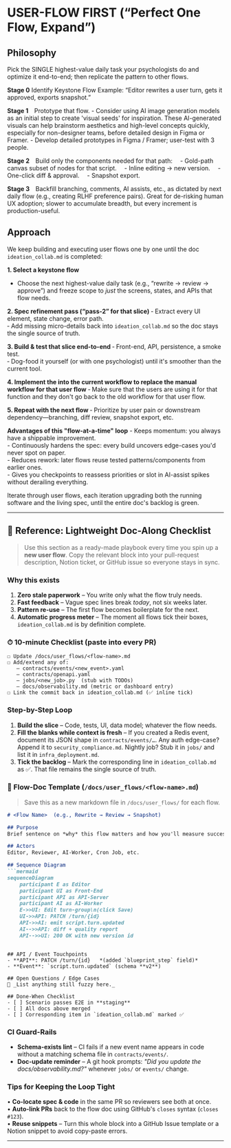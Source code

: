 # USER-FLOW FIRST (“Perfect One Flow, Expand”)

## Philosophy

Pick the SINGLE highest-value daily task your psychologists do and optimize it end-to-end; then replicate the pattern to other flows.

**Stage 0** Identify Keystone Flow
    Example: “Editor rewrites a user turn, gets it approved, exports snapshot.”

**Stage 1** Prototype that flow.
    - Consider using AI image generation models as an initial step to create 'visual seeds' for inspiration. These AI-generated visuals can help brainstorm aesthetics and high-level concepts quickly, especially for non-designer teams, before detailed design in Figma or Framer.
    - Develop detailed prototypes in Figma / Framer; user-test with 3 people.

**Stage 2** Build only the components needed for that path:
     - Gold-path canvas subset of nodes for that script.
     - Inline editing → new version.
     - One-click diff & approval.
     - Snapshot export.

**Stage 3** Backfill branching, comments, AI assists, etc., as dictated by next daily flow (e.g., creating RLHF preference pairs).
Great for de-risking human UX adoption; slower to accumulate breadth, but every increment is production-useful.

## Approach

We keep building and executing user flows one by one until the doc `ideation_collab.md` is completed:

**1. Select a keystone flow**
   - Choose the next highest-value daily task (e.g., “rewrite → review → approve”) and freeze scope to *just* the screens, states, and APIs that flow needs.

**2. Spec refinement pass (“pass-2” for that slice)**
   ‑ Extract every UI element, state change, error path.  
   ‑ Add missing micro-details back into `ideation_collab.md` so the doc stays the single source of truth.

**3. Build & test that slice end-to-end**
   ‑ Front-end, API, persistence, a smoke test.  
   ‑ Dog-food it yourself (or with one psychologist) until it's smoother than the current tool.

**4. Implement the into the current workflow to replace the manual workflow for that user flow**
   ‑ Make sure that the users are using it for that function and they don't go back to the old workflow for that user flow.

**5. Repeat with the next flow**
   ‑ Prioritize by user pain or downstream dependency—branching, diff review, snapshot export, etc.

**Advantages of this "flow-at-a-time" loop**
    - Keeps momentum: you always have a shippable improvement.  
    - Continuously hardens the spec: every build uncovers edge-cases you'd never spot on paper.  
    - Reduces rework: later flows reuse tested patterns/components from earlier ones.  
    - Gives you checkpoints to reassess priorities or slot in AI-assist spikes without derailing everything.

Iterate through user flows, each iteration upgrading both the running software and the living spec, until the entire doc's backlog is green.

<!--
============================================================
Below is the **reference implementation** of the lightweight
"spec-as-you-go" process discussed in the conversation on 2025-05-09.
Additions are wrapped in HTML comments so future maintainers know
WHY this block exists and can quickly locate or update it.
============================================================
-->

---

## 📐 Reference: Lightweight Doc-Along Checklist

> Use this section as a ready-made playbook every time you spin up a **new user flow**. Copy the relevant block into your pull-request description, Notion ticket, or GitHub issue so everyone stays in sync.

### Why this exists
1. **Zero stale paperwork** – You write only what the flow truly needs.
2. **Fast feedback** – Vague spec lines break *today*, not six weeks later.
3. **Pattern re-use** – The first flow becomes boilerplate for the next.
4. **Automatic progress meter** – The moment all flows tick their boxes, `ideation_collab.md` is by definition complete.

### ⏱ 10-minute Checklist (paste into every PR)
```text
☐ Update /docs/user_flows/<flow-name>.md
☐ Add/extend any of:
   – contracts/events/<new_event>.yaml
   – contracts/openapi.yaml
   – jobs/<new_job>.py  (stub with TODOs)
   – docs/observability.md (metric or dashboard entry)
☐ Link the commit back in ideation_collab.md (✅ inline tick)
```

### Step-by-Step Loop
1. **Build the slice**  – Code, tests, UI, data model; whatever the flow needs.
2. **Fill the blanks while context is fresh**  – If you created a Redis event, document its JSON shape in `contracts/events/…`. Any auth edge-case? Append it to `security_compliance.md`. Nightly job? Stub it in `jobs/` and list it in `infra_deployment.md`.
3. **Tick the backlog**  – Mark the corresponding line in `ideation_collab.md` as ✅. That file remains the single source of truth.

### 📄 Flow-Doc Template (`/docs/user_flows/<flow-name>.md`)
> Save this as a new markdown file in `/docs/user_flows/` for each flow.

```markdown
# <Flow Name>  (e.g., Rewrite → Review → Snapshot)

## Purpose
Brief sentence on *why* this flow matters and how you'll measure success.

## Actors
Editor, Reviewer, AI-Worker, Cron Job, etc.

## Sequence Diagram
```mermaid
sequenceDiagram
    participant E as Editor
    participant UI as Front-End
    participant API as API-Server
    participant AI as AI-Worker
    E->>UI: Edit turn-group\n(click Save)
    UI->>API: PATCH /turn/{id}
    API->>AI: emit script.turn.updated
    AI-->>API: diff + quality report
    API-->>UI: 200 OK with new version id
```
```

## API / Event Touchpoints
- **API**: PATCH /turn/{id}   *(added `blueprint_step` field)*
- **Event**: `script.turn.updated` (schema **v2**)

## Open Questions / Edge Cases
🔸 _List anything still fuzzy here._

## Done-When Checklist
- [ ] Scenario passes E2E in **staging**
- [ ] All docs above merged
- [ ] Corresponding item in `ideation_collab.md` marked ✅
```

### CI Guard-Rails
- **Schema-exists lint** – CI fails if a new event name appears in code without a matching schema file in `contracts/events/`.
- **Doc-update reminder** – A git hook prompts: _"Did you update the docs/observability.md?"_ whenever `jobs/` or `events/` change.

### Tips for Keeping the Loop Tight
• **Co-locate spec & code** in the same PR so reviewers see both at once.  
• **Auto-link PRs** back to the flow doc using GitHub's `closes` syntax (`closes #123`).  
• **Reuse snippets** – Turn this whole block into a GitHub Issue template or a Notion snippet to avoid copy-paste errors.

---

<!-- End of reference block -->